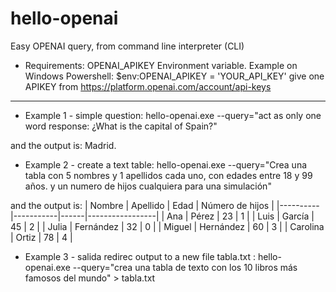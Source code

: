 # hello-openai

Easy OPENAI query, from command line interpreter (CLI)

+ Requirements: OPENAI_APIKEY Environment variable. Example on Windows Powershell: $env:OPENAI_APIKEY = 'YOUR_API_KEY'
give one APIKEY from https://platform.openai.com/account/api-keys

-------------------------------------------------------------------

* Example 1 - simple question:
  hello-openai.exe --query="act as only one word response: ¿What is the capital of Spain?"
  
and the output is:
Madrid.
  
* Example 2 - create a text table:
  hello-openai.exe --query="Crea una tabla con 5 nombres y 1 apellidos cada uno, con edades entre 18 y 99 años. y un numero de hijos cualquiera para una simulación"

and the output is:
| Nombre   | Apellido  | Edad | Número de hijos |
|----------|-----------|------|-----------------|
| Ana      | Pérez     | 23   | 1               |
| Luis     | García    | 45   | 2               |
| Julia    | Fernández | 32   | 0               |
| Miguel   | Hernández | 60   | 3               |
| Carolina | Ortiz     | 78   | 4               |


* Example 3 - salida redirec output to a new file tabla.txt :
  hello-openai.exe --query="crea una tabla de texto con los 10 libros más famosos del mundo" > tabla.txt
